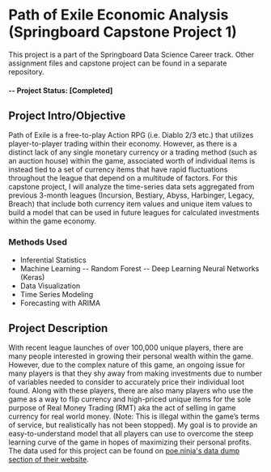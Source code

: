 # Path of Exile Economic Analysis (Springboard Capstone Project 1)
This project is a part of the Springboard Data Science Career track. Other assignment files and capstone project can be found in a separate repository.

#### -- Project Status: [Completed]

## Project Intro/Objective
Path of Exile is a free-to-play Action RPG (i.e. Diablo 2/3 etc.) that utilizes player-to-player trading within their economy. However, as there is a distinct lack of any single monetary currency or a trading method (such as an auction house) within the game, associated worth of individual items is instead tied to a set of currency items that have rapid fluctuations throughout the league that depend on a multitude of factors. For this capstone project, I will analyze the time-series data sets aggregated from previous 3-month leagues (Incursion, Bestiary, Abyss, Harbinger, Legacy, Breach) that include both currency item values and unique item values to build a model that can be used in future leagues for calculated investments within the game economy.

### Methods Used
* Inferential Statistics
* Machine Learning
-- Random Forest
-- Deep Learning Neural Networks (Keras)
* Data Visualization
* Time Series Modeling
* Forecasting with ARIMA

## Project Description
With recent league launches of over 100,000 unique players, there are many people interested in growing their personal wealth within the game. However, due to the complex nature of this game, an ongoing issue for many players is that they shy away from making investments due to number of variables needed to consider to accurately price their individual loot found. Along with these players, there are also many players who use the game as a way to flip currency and high-priced unique items for the sole purpose of Real Money Trading (RMT) aka the act of selling in game currency for real world money. (Note: This is illegal within the game’s terms of service, but realistically has not been stopped). My goal is to provide an easy-to-understand model that all players can use to overcome the steep learning curve of the game in hopes of maximizing their personal profits. The data used for this project can be found on [poe.ninja's data dump section of their website](https://poe.ninja/data "poe.ninja's data dump section of their website").
